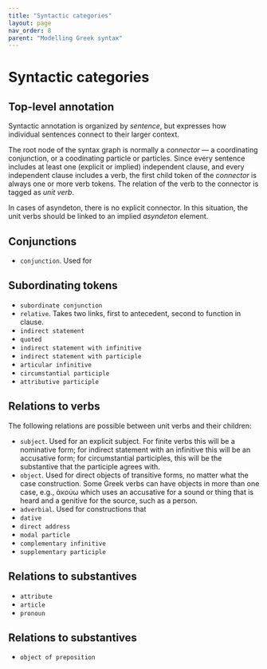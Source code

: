 ```yaml
---
title: "Syntactic categories"
layout: page
nav_order: 8
parent: "Modelling Greek syntax"
---
```


# Syntactic categories



## Top-level annotation

Syntactic annotation is organized by *sentence*,  but expresses how individual sentences connect to their larger context.

The root node of the syntax graph is normally a *connector* — a coordinating conjunction, or a coodinating particle or particles.  Since every sentence includes at least one (explicit or implied) independent clause, and every independent clause includes a verb, the first child token of the *connector* is always one or more verb tokens.  The relation of the verb to the connector is tagged as *unit verb*.

In cases of asyndeton, there is no explicit connector.  In this situation, the unit verbs should be linked to an implied *asyndeton* element.


## Conjunctions

- `conjunction`. Used for 


## Subordinating tokens


- `subordinate conjunction`
- `relative`. Takes two links, first to antecedent, second to function in clause.
- `indirect statement`
- `quoted`
- `indirect statement with infinitive`
- `indirect statement with participle`
- `articular infinitive`
- `circumstantial participle`
- `attributive participle`




## Relations to verbs


The following relations are possible between unit verbs and their children:


- `subject`. Used for an explicit subject.  For finite verbs this will be a nominative form; for indirect statement with an infinitive this will be an accusative form; for circumstantial participles, this will be the substantive that the participle agrees with.
- `object`. Used for direct objects of transitive forms, no matter what the case construction.  Some Greek verbs can have objects in more than one case, e.g., ἀκούω which uses an accusative for a sound or thing that is heard and a genitive for the source, such as a person.
- `adverbial`.  Used for constructions that 
- `dative`
- `direct address`
- `modal particle`
- `complementary infinitive`
- `supplementary participle`


## Relations to substantives

- `attribute`
- `article`
- `pronoun`

## Relations to substantives


- `object of preposition`









